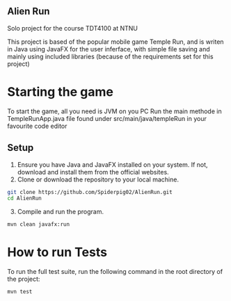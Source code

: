 ## Alien Run

Solo project for the course TDT4100 at NTNU

This project is based of the popular mobile game Temple Run, and is writen in Java using JavaFX for the user inferface, with simple file saving and mainly using included libraries (because of the requirements set for this project)

# Starting the game

To start the game, all you need is JVM on you PC
Run the main methode in TempleRunApp.java file found under src/main/java/templeRun in your favourite code editor 

## Setup
1. Ensure you have Java and JavaFX installed on your system. If not, download and install them from the official websites.
2. Clone or download the repository to your local machine.
```bash
git clone https://github.com/Spiderpig02/AlienRun.git
cd AlienRun
```
3. Compile and run the program.
```bash
mvn clean javafx:run
```




# How to run Tests
To run the full test suite, run the following command in the root directory of the project:
```bash
mvn test
```